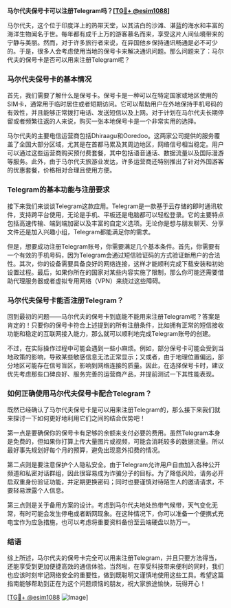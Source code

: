 **马尔代夫保号卡可以注册Telegram吗？[[TG💪+ @esim1088](https://t.me/s/esim1088)]**

马尔代夫，这个位于印度洋上的热带天堂，以其洁白的沙滩、湛蓝的海水和丰富的海洋生物闻名于世。每年都有成千上万的游客慕名而来，享受这片人间仙境带来的宁静与美丽。然而，对于许多旅行者来说，在异国他乡保持通讯畅通是必不可少的。于是，很多人会考虑使用当地的保号卡来解决通讯问题。那么问题来了：马尔代夫的保号卡是否可以用来注册Telegram呢？

### 马尔代夫保号卡的基本情况

首先，我们需要了解什么是保号卡。保号卡是一种可以在特定国家或地区使用的SIM卡，通常用于临时居住或者短期访问。它可以帮助用户在外地保持手机号码的有效性，并且能够正常拨打电话、发送短信以及上网。对于计划在马尔代夫长期停留或者频繁往返的人来说，购买一张本地保号卡是一个非常实用的选择。

马尔代夫的主要电信运营商包括Dhiraagu和Ooredoo。这两家公司提供的服务覆盖了全国大部分区域，尤其是在首都马累及其周边地区，网络信号相当稳定。用户可以通过这些运营商购买预付费套餐，其中包括语音通话、数据流量以及国际漫游等服务。此外，由于马尔代夫旅游业发达，许多运营商还特别推出了针对外国游客的优惠套餐，价格相对合理且使用方便。

### Telegram的基本功能与注册要求

接下来我们来谈谈Telegram这款应用。Telegram是一款基于云存储的即时通讯软件，支持跨平台使用，无论是手机、平板还是电脑都可以轻松登录。它的主要特点包括高速传输、端到端加密以及丰富的自定义选项。无论你是想与朋友聊天、分享文件还是加入兴趣小组，Telegram都能满足你的需求。

但是，想要成功注册Telegram账号，你需要满足几个基本条件。首先，你需要有一个有效的手机号码，因为Telegram会通过短信验证码的方式验证新用户的合法性。其次，你的设备需要具备良好的网络连接，这样才能顺利完成下载安装和初始设置过程。最后，如果你所在的国家对某些内容实施了限制，那么你可能还需要借助代理服务器或者虚拟专用网络（VPN）来绕过这些障碍。

### 马尔代夫保号卡能否注册Telegram？

回到最初的问题——马尔代夫的保号卡到底能不能用来注册Telegram呢？答案是肯定的！只要你的保号卡符合上述提到的所有注册条件，比如拥有正常的短信接收功能和稳定的互联网接入能力，那么就可以顺利地完成Telegram账号的创建。

不过，在实际操作过程中可能会遇到一些小麻烦。例如，部分保号卡可能会受到当地政策的影响，导致某些敏感信息无法正常显示；又或者，由于地理位置偏远，部分地区可能存在信号盲区，影响到网络连接的质量。因此，在选择保号卡时，建议优先考虑那些口碑良好、服务完善的运营商产品，并提前测试一下其性能表现。

### 如何正确使用马尔代夫保号卡配合Telegram？

既然已经确认了马尔代夫保号卡是可以用来注册Telegram的，那么接下来我们就来探讨一下如何更好地利用它们之间的结合优势吧！

第一点是要确保你的保号卡有足够的余额来支付必要的费用。虽然Telegram本身是免费的，但如果你打算上传大量图片或视频，可能会消耗较多的数据流量。所以最好事先规划好每个月的预算，避免出现意外扣费的情况。

第二点则是要注意保护个人隐私安全。由于Telegram允许用户自由加入各种公开频道和私密对话群组，因此很容易成为诈骗分子的目标。为了降低风险，请务必开启双重身份验证功能，并定期更换密码；同时也要谨慎对待陌生人的邀请请求，不要轻易泄露个人信息。

第三点则是关于备用方案的设计。考虑到马尔代夫地处热带气候带，天气变化无常，有时可能会发生停电或者断网现象。在这种情况下，你可以准备一个便携式充电宝作为应急措施，也可以考虑将重要资料备份至云端硬盘以防万一。

### 结语

综上所述，马尔代夫的保号卡完全可以用来注册Telegram，并且只要方法得当，还能享受到更加便捷高效的通信体验。当然啦，在享受科技带来便利的同时，我们也应该时刻牢记网络安全的重要性，做到既聪明又谨慎地使用这些工具。希望这篇指南能够帮助到正在为这个问题烦恼的朋友，祝大家旅途愉快，玩得开心！

[[TG💪+ @esim1088](https://t.me/s/esim1088) ![Image](https://i.postimg.cc/4NQfJmqS/Snipaste-2025-05-13-00-14-12.png)]
